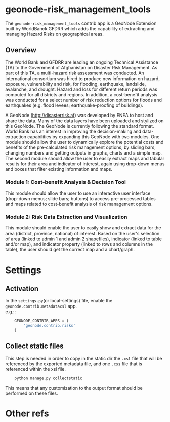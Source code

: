 # geonode-risk_management_tools
The ``geonode-risk_management_tools`` contrib app is a GeoNode Extension built by WorldBanck GFDRR which adds the capability of extracting and managing Hazard Risks on geographical areas.

## Overview
The World Bank and GFDRR are leading an ongoing Technical Assistance (TA) to the Government of Afghanistan on Disaster Risk Management. As part of this TA, a multi-hazard risk assessment was conducted. An international consortium was hired to produce new information on hazard, exposure, vulnerability and risk, for flooding, earthquake, landslide, avalanche, and drought. Hazard and loss for different return periods was computed for all districts and regions. In addition, a cost-benefit analysis was conducted for a select number of risk reduction options for floods and earthquakes (e.g. flood levees; earthquake-proofing of buildings).

A GeoNode (http://disasterrisk.af) was developed by ENEA to host and share the data. Many of the data layers have been uploaded and stylized on this GeoNode. The GeoNode is currently following the standard format. World Bank has an interest in improving the decision-making and data-extraction capabilities by expanding this GeoNode with two modules. One module should allow the user to dynamically explore the potential costs and benefits of the pre-calculated risk management options, by sliding bars, changing numbers and getting outputs in graphs, charts and a simple map. The second module should allow the user to easily extract maps and tabular results for their area and indicator of interest, again using drop-down menus and boxes that filter existing information and maps.

### Module 1: Cost-benefit Analysis & Decision Tool
This module should allow the user to use an interactive user interface (drop-down menus; slide bars; buttons) to access pre-processed tables and maps related to cost-benefit analysis of risk management options.

### Module 2: Risk Data Extraction and Visualization
This module should enable the user to easily show and extract data for the area (district, province, national) of interest. Based on the user's selection of area (linked to admin 1 and admin 2 shapefiles), indicator (linked to table and/or map), and indicator property (linked to rows and columns in the table), the user should get the correct map and a chart/graph.

# Settings

## Activation

In the ``settings.py``(or local-settings) file, enable the ``geonode.contrib.metadataxsl`` app.  
e.g.::
```Python
    GEONODE_CONTRIB_APPS = (
        'geonode.contrib.risks'
    )
```
## Collect static files

This step is needed in order to copy in the static dir the ``.xsl`` file that will be referenced by the
exported metadata file, and one ``.css`` file that is referenced within the xsl file.

        python manage.py collectstatic

This means that any customization to the output format should be performed on these files.

# Other refs
